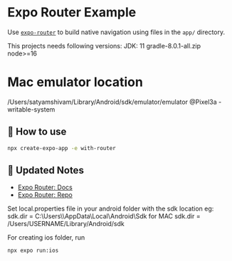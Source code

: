 # Expo Router Example

Use [`expo-router`](https://expo.github.io/router) to build native navigation using files in the `app/` directory.

This projects needs following versions:
JDK: 11
gradle-8.0.1-all.zip
node>=16

# Mac emulator location
/Users/satyamshivam/Library/Android/sdk/emulator/emulator @Pixel3a -writable-system




## 🚀 How to use

```sh
npx create-expo-app -e with-router
```

## 📝 Updated Notes

- [Expo Router: Docs](https://expo.github.io/router)
- [Expo Router: Repo](https://github.com/expo/router)

Set local.properties file in your android folder with the sdk location
eg:
sdk.dir = C:\\Users\\<user>\\AppData\\Local\\Android\\Sdk
for MAC
sdk.dir = /Users/USERNAME/Library/Android/sdk


For creating ios folder, run
```sh
npx expo run:ios
```


